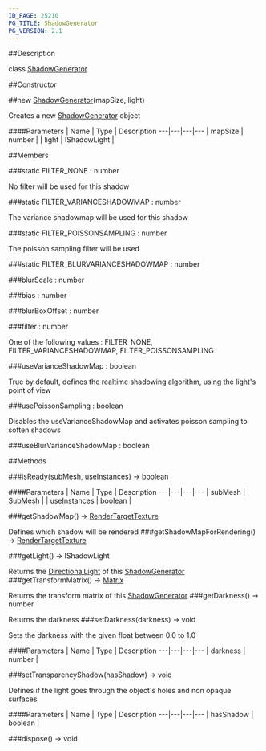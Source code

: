 ```yaml
---
ID_PAGE: 25210
PG_TITLE: ShadowGenerator
PG_VERSION: 2.1
---
```

##Description

class [ShadowGenerator](/classes/2.2/ShadowGenerator)



##Constructor

##new [ShadowGenerator](/classes/2.2/ShadowGenerator)(mapSize, light)

Creates a new [ShadowGenerator](/classes/2.2/ShadowGenerator) object

####Parameters
 | Name | Type | Description
---|---|---|---
 | mapSize | number | 
 | light | IShadowLight | 

##Members

###static FILTER_NONE : number

No filter will be used for this shadow

###static FILTER_VARIANCESHADOWMAP : number

The variance shadowmap will be used for this shadow

###static FILTER_POISSONSAMPLING : number

The poisson sampling filter will be used

###static FILTER_BLURVARIANCESHADOWMAP : number



###blurScale : number



###bias : number



###blurBoxOffset : number



###filter : number

One of the following values : FILTER_NONE, FILTER_VARIANCESHADOWMAP, FILTER_POISSONSAMPLING

###useVarianceShadowMap : boolean

True by default, defines the realtime shadowing algorithm, using the light's point of view

###usePoissonSampling : boolean

Disables the useVarianceShadowMap and activates poisson sampling to soften shadows

###useBlurVarianceShadowMap : boolean



##Methods

###isReady(subMesh, useInstances) &rarr; boolean



####Parameters
 | Name | Type | Description
---|---|---|---
 | subMesh | [SubMesh](/classes/2.2/SubMesh) | 
 | useInstances | boolean | 

###getShadowMap() &rarr; [RenderTargetTexture](/classes/2.2/RenderTargetTexture)

Defines which shadow will be rendered
###getShadowMapForRendering() &rarr; [RenderTargetTexture](/classes/2.2/RenderTargetTexture)


###getLight() &rarr; IShadowLight

Returns the [DirectionalLight](/classes/2.2/DirectionalLight) of this [ShadowGenerator](/classes/2.2/ShadowGenerator)
###getTransformMatrix() &rarr; [Matrix](/classes/2.2/Matrix)

Returns the transform matrix of this [ShadowGenerator](/classes/2.2/ShadowGenerator)
###getDarkness() &rarr; number

Returns the darkness
###setDarkness(darkness) &rarr; void

Sets the darkness with the given float between 0.0 to 1.0

####Parameters
 | Name | Type | Description
---|---|---|---
 | darkness | number | 

###setTransparencyShadow(hasShadow) &rarr; void

Defines if the light goes through the object's holes and non opaque surfaces

####Parameters
 | Name | Type | Description
---|---|---|---
 | hasShadow | boolean | 

###dispose() &rarr; void


